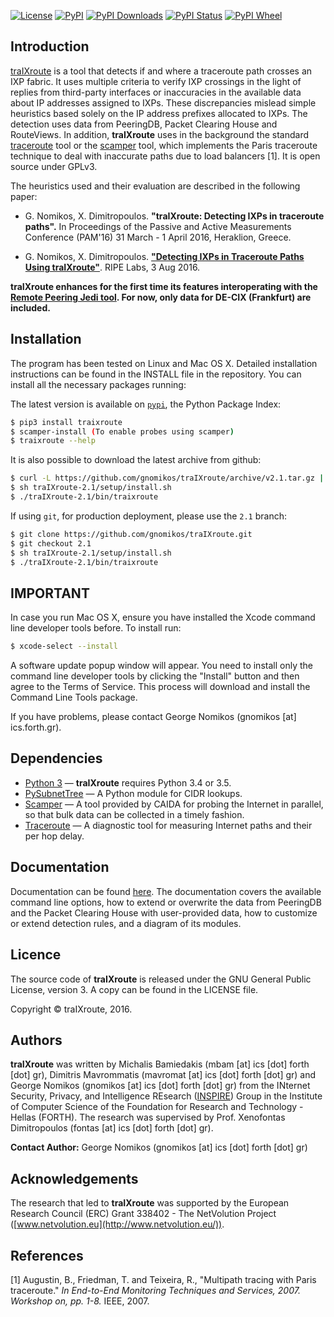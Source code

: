 [![License](https://img.shields.io/pypi/l/traixroute.svg)](https://github.com/gnomikos/traIXroute/blob/master/LICENSE)
[![PyPI](https://img.shields.io/pypi/v/traixroute.svg)](https://pypi.python.org/pypi/traixroute)
[![PyPI Downloads](https://img.shields.io/pypi/dm/traixroute.svg)](https://pypi.python.org/pypi/traixroute)
[![PyPI Status](https://img.shields.io/pypi/status/traixroute.svg)](https://pypi.python.org/pypi/traixroute)
[![PyPI Wheel](https://img.shields.io/pypi/wheel/traixroute.svg)](https://pypi.python.org/pypi/traixroute)
## Introduction

[traIXroute](https://github.com/gnomikos/traIXroute) is a tool that detects if and where a traceroute path crosses an IXP fabric. It uses multiple criteria to verify IXP crossings in the light of replies from third-party interfaces or inaccuracies in the available data about IP addresses assigned to IXPs. These discrepancies mislead simple heuristics based solely on the IP address prefixes allocated to IXPs. The detection uses data from  PeeringDB, Packet Clearing House and RouteViews. In addition, **traIXroute** uses in the background the standard  [traceroute](https://en.wikipedia.org/wiki/Traceroute) tool or the [scamper](https://www.caida.org/tools/measurement/scamper/) tool, which implements the Paris traceroute technique to deal with inaccurate paths due to load balancers [1]. It is open source under GPLv3. 

The heuristics used and their evaluation are described in the following paper:

* G. Nomikos, X. Dimitropoulos. **"traIXroute: Detecting IXPs in traceroute paths".** In Proceedings of the Passive and Active Measurements Conference (PAM'16) 31 March - 1 April 2016, Heraklion, Greece.

* G. Nomikos, X. Dimitropoulos. [**"Detecting IXPs in Traceroute Paths Using traIXroute"**](https://labs.ripe.net/Members/george_nomikos/detecting-ixps-in-traceroute-paths-using-traixroute). RIPE Labs, 3 Aug 2016.

**traIXroute enhances for the first time its features interoperating with the [Remote Peering Jedi tool](http://inspire.edu.gr/rp/index.html). For now, only data for DE-CIX (Frankfurt) are included.**

## Installation
The program has been tested on Linux and Mac OS X. Detailed installation instructions can be found in the INSTALL file in the repository. You can install all the necessary packages running:

The latest version is available on [`pypi`](https://pypi.python.org/pypi), the Python Package Index:

```sh
$ pip3 install traixroute
$ scamper-install (To enable probes using scamper)
$ traixroute --help
```

It is also possible to download the latest archive from github:

```sh
$ curl -L https://github.com/gnomikos/traIXroute/archive/v2.1.tar.gz | tar zx
$ sh traIXroute-2.1/setup/install.sh
$ ./traIXroute-2.1/bin/traixroute
```

If using `git`, for production deployment, please use the `2.1` branch:

```sh
$ git clone https://github.com/gnomikos/traIXroute.git
$ git checkout 2.1
$ sh traIXroute-2.1/setup/install.sh
$ ./traIXroute-2.1/bin/traixroute
```

## IMPORTANT
In case you run Mac OS X, ensure you have installed the Xcode command line developer tools before. To install run:

```sh
$ xcode-select --install
```

A software update popup window will appear. You need to install only the command line developer tools by clicking the "Install" button and then agree to the Terms of Service. This process will download and install the Command Line Tools package.

If you have problems, please contact George Nomikos (gnomikos [at] ics.forth.gr).

## Dependencies

* [Python 3](https://www.python.org/downloads/)   —  **traIXroute** requires Python 3.4 or 3.5.
* [PySubnetTree](https://www.bro.org/downloads/release/pysubnettree-0.24.tar.gz)  —  A Python module for CIDR lookups.
* [Scamper](https://www.caida.org/tools/measurement/scamper/)  —  A tool provided by CAIDA for probing the Internet in parallel, so that bulk data can be collected in a timely fashion.
* [Traceroute](https://en.wikipedia.org/wiki/Traceroute)  —  A diagnostic tool for measuring Internet paths and their per hop delay.

## Documentation

Documentation can be found [here](https://github.com/gnomikos/traIXroute/blob/v2.1/Documentation/traIXroutedocumentationv.2.1.pdf). The documentation covers the available command line options, how to extend or overwrite the data from PeeringDB and the Packet Clearing House with user-provided data, how to customize or extend detection rules, and a diagram of its modules.

## Licence

The source code of **traIXroute** is released under the GNU General Public License, version 3. A copy can be found in the LICENSE file.

Copyright © traIXroute, 2016.

## Authors

**traIXroute** was written by Michalis Bamiedakis (mbam [at] ics [dot] forth [dot] gr), Dimitris Mavrommatis (mavromat [at] ics [dot] forth [dot] gr) and George Nomikos (gnomikos [at] ics [dot] forth [dot] gr) from the INternet Security, Privacy, and Intelligence REsearch ([INSPIRE](http://www.inspire.edu.gr/)) Group in the Institute of Computer Science of the Foundation for Research and Technology - Hellas (FORTH). The research was supervised by Prof. Xenofontas Dimitropoulos (fontas [at] ics [dot] forth [dot] gr).

**Contact Author:** George Nomikos (gnomikos [at] ics [dot] forth [dot] gr)

## Acknowledgements

The research that led to **traIXroute** was supported by the European Research Council (ERC) Grant 338402 - The NetVolution Project ([www.netvolution.eu](http://www.netvolution.eu/)).

## References
[1]	Augustin, B., Friedman, T. and Teixeira, R., "Multipath tracing with Paris traceroute." *In End-to-End Monitoring Techniques and Services, 2007. Workshop on, pp. 1-8.* IEEE, 2007.
